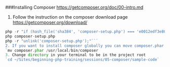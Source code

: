 ###Installing Composer https://getcomposer.org/doc/00-intro.md

1. Follow the instruction on the composer download page https://getcomposer.org/download/
```php -r "copy('https://getcomposer.org/installer', 'composer-setup.php');"
php -r "if (hash_file('sha384', 'composer-setup.php') === 'e0012edf3e80b6978849f5eff0d4b4e4c79ff1609dd1e613307e16318854d24ae64f26d17af3ef0bf7cfb710ca74755a') { echo 'Installer verified'; } else { echo 'Installer corrupt'; unlink('composer-setup.php'); } echo PHP_EOL;"
php composer-setup.php
php -r "unlink('composer-setup.php');"```
2. If you want to install composer globally you can move composer.phar to a directory that is in your path: 
`mv composer.phar /usr/local/bin/composer
3. Change directory in your terminal to be in the project root
`cd ~/Sites/beginning-php-training/sessions/05-composer/sample-code`